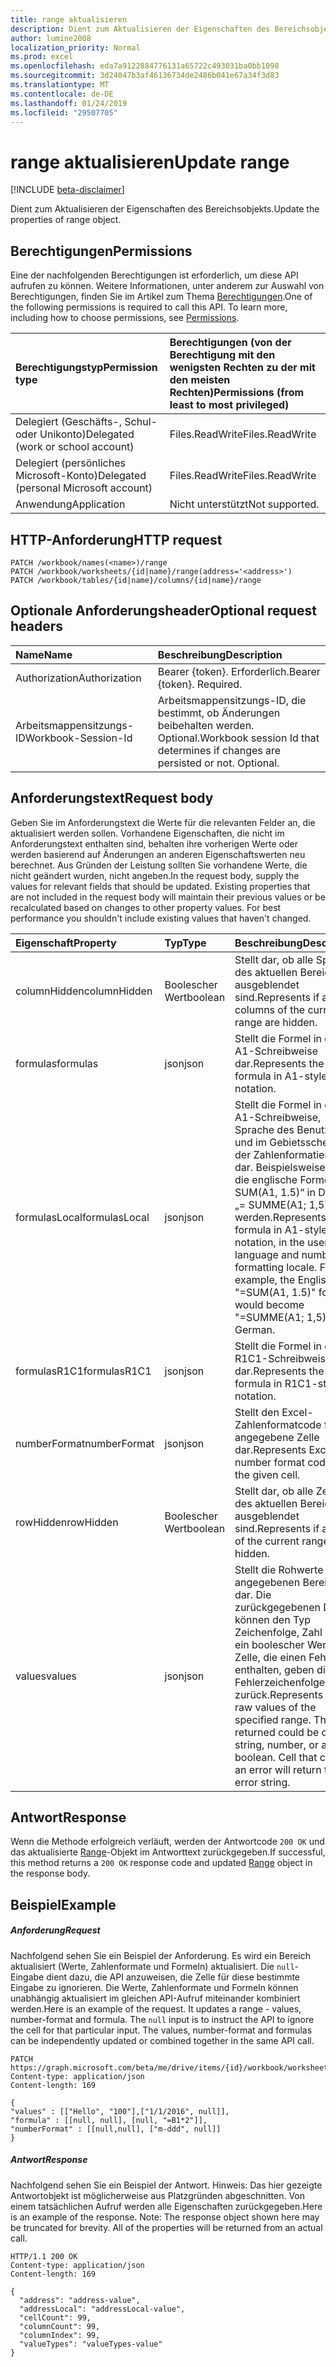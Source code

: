 ```yaml
---
title: range aktualisieren
description: Dient zum Aktualisieren der Eigenschaften des Bereichsobjekts.
author: lumine2008
localization_priority: Normal
ms.prod: excel
ms.openlocfilehash: eda7a9122884776131a65722c493031ba0bb1098
ms.sourcegitcommit: 3d24047b3af46136734de2486b041e67a34f3d83
ms.translationtype: MT
ms.contentlocale: de-DE
ms.lasthandoff: 01/24/2019
ms.locfileid: "29507705"
---
```

# <a name="update-range"></a><span data-ttu-id="ca318-103">range aktualisieren</span><span class="sxs-lookup"><span data-stu-id="ca318-103">Update range</span></span>

[!INCLUDE [beta-disclaimer](../../includes/beta-disclaimer.md)]

<span data-ttu-id="ca318-104">Dient zum Aktualisieren der Eigenschaften des Bereichsobjekts.</span><span class="sxs-lookup"><span data-stu-id="ca318-104">Update the properties of range object.</span></span>
## <a name="permissions"></a><span data-ttu-id="ca318-105">Berechtigungen</span><span class="sxs-lookup"><span data-stu-id="ca318-105">Permissions</span></span>
<span data-ttu-id="ca318-p101">Eine der nachfolgenden Berechtigungen ist erforderlich, um diese API aufrufen zu können. Weitere Informationen, unter anderem zur Auswahl von Berechtigungen, finden Sie im Artikel zum Thema [Berechtigungen](/graph/permissions-reference).</span><span class="sxs-lookup"><span data-stu-id="ca318-p101">One of the following permissions is required to call this API. To learn more, including how to choose permissions, see [Permissions](/graph/permissions-reference).</span></span>

|<span data-ttu-id="ca318-108">Berechtigungstyp</span><span class="sxs-lookup"><span data-stu-id="ca318-108">Permission type</span></span>      | <span data-ttu-id="ca318-109">Berechtigungen (von der Berechtigung mit den wenigsten Rechten zu der mit den meisten Rechten)</span><span class="sxs-lookup"><span data-stu-id="ca318-109">Permissions (from least to most privileged)</span></span>              |
|:--------------------|:---------------------------------------------------------|
|<span data-ttu-id="ca318-110">Delegiert (Geschäfts-, Schul- oder Unikonto)</span><span class="sxs-lookup"><span data-stu-id="ca318-110">Delegated (work or school account)</span></span> | <span data-ttu-id="ca318-111">Files.ReadWrite</span><span class="sxs-lookup"><span data-stu-id="ca318-111">Files.ReadWrite</span></span>    |
|<span data-ttu-id="ca318-112">Delegiert (persönliches Microsoft-Konto)</span><span class="sxs-lookup"><span data-stu-id="ca318-112">Delegated (personal Microsoft account)</span></span> | <span data-ttu-id="ca318-113">Files.ReadWrite</span><span class="sxs-lookup"><span data-stu-id="ca318-113">Files.ReadWrite</span></span>    |
|<span data-ttu-id="ca318-114">Anwendung</span><span class="sxs-lookup"><span data-stu-id="ca318-114">Application</span></span> | <span data-ttu-id="ca318-115">Nicht unterstützt</span><span class="sxs-lookup"><span data-stu-id="ca318-115">Not supported.</span></span> |

## <a name="http-request"></a><span data-ttu-id="ca318-116">HTTP-Anforderung</span><span class="sxs-lookup"><span data-stu-id="ca318-116">HTTP request</span></span>
<!-- { "blockType": "ignored" } -->
```http
PATCH /workbook/names(<name>)/range
PATCH /workbook/worksheets/{id|name}/range(address='<address>')
PATCH /workbook/tables/{id|name}/columns/{id|name}/range
```
## <a name="optional-request-headers"></a><span data-ttu-id="ca318-117">Optionale Anforderungsheader</span><span class="sxs-lookup"><span data-stu-id="ca318-117">Optional request headers</span></span>
| <span data-ttu-id="ca318-118">Name</span><span class="sxs-lookup"><span data-stu-id="ca318-118">Name</span></span>       | <span data-ttu-id="ca318-119">Beschreibung</span><span class="sxs-lookup"><span data-stu-id="ca318-119">Description</span></span>|
|:-----------|:-----------|
| <span data-ttu-id="ca318-120">Authorization</span><span class="sxs-lookup"><span data-stu-id="ca318-120">Authorization</span></span>  | <span data-ttu-id="ca318-p102">Bearer {token}. Erforderlich.</span><span class="sxs-lookup"><span data-stu-id="ca318-p102">Bearer {token}. Required.</span></span> |
| <span data-ttu-id="ca318-123">Arbeitsmappensitzungs-ID</span><span class="sxs-lookup"><span data-stu-id="ca318-123">Workbook-Session-Id</span></span>  | <span data-ttu-id="ca318-p103">Arbeitsmappensitzungs-ID, die bestimmt, ob Änderungen beibehalten werden. Optional.</span><span class="sxs-lookup"><span data-stu-id="ca318-p103">Workbook session Id that determines if changes are persisted or not. Optional.</span></span>|

## <a name="request-body"></a><span data-ttu-id="ca318-126">Anforderungstext</span><span class="sxs-lookup"><span data-stu-id="ca318-126">Request body</span></span>
<span data-ttu-id="ca318-p104">Geben Sie im Anforderungstext die Werte für die relevanten Felder an, die aktualisiert werden sollen. Vorhandene Eigenschaften, die nicht im Anforderungstext enthalten sind, behalten ihre vorherigen Werte oder werden basierend auf Änderungen an anderen Eigenschaftswerten neu berechnet. Aus Gründen der Leistung sollten Sie vorhandene Werte, die nicht geändert wurden, nicht angeben.</span><span class="sxs-lookup"><span data-stu-id="ca318-p104">In the request body, supply the values for relevant fields that should be updated. Existing properties that are not included in the request body will maintain their previous values or be recalculated based on changes to other property values. For best performance you shouldn't include existing values that haven't changed.</span></span>

| <span data-ttu-id="ca318-130">Eigenschaft</span><span class="sxs-lookup"><span data-stu-id="ca318-130">Property</span></span>     | <span data-ttu-id="ca318-131">Typ</span><span class="sxs-lookup"><span data-stu-id="ca318-131">Type</span></span>   |<span data-ttu-id="ca318-132">Beschreibung</span><span class="sxs-lookup"><span data-stu-id="ca318-132">Description</span></span>|
|:---------------|:--------|:----------|
|<span data-ttu-id="ca318-133">columnHidden</span><span class="sxs-lookup"><span data-stu-id="ca318-133">columnHidden</span></span>|<span data-ttu-id="ca318-134">Boolescher Wert</span><span class="sxs-lookup"><span data-stu-id="ca318-134">boolean</span></span>|<span data-ttu-id="ca318-135">Stellt dar, ob alle Spalten des aktuellen Bereichs ausgeblendet sind.</span><span class="sxs-lookup"><span data-stu-id="ca318-135">Represents if all columns of the current range are hidden.</span></span>|
|<span data-ttu-id="ca318-136">formulas</span><span class="sxs-lookup"><span data-stu-id="ca318-136">formulas</span></span>|<span data-ttu-id="ca318-137">json</span><span class="sxs-lookup"><span data-stu-id="ca318-137">json</span></span>|<span data-ttu-id="ca318-138">Stellt die Formel in der A1-Schreibweise dar.</span><span class="sxs-lookup"><span data-stu-id="ca318-138">Represents the formula in A1-style notation.</span></span>|
|<span data-ttu-id="ca318-139">formulasLocal</span><span class="sxs-lookup"><span data-stu-id="ca318-139">formulasLocal</span></span>|<span data-ttu-id="ca318-140">json</span><span class="sxs-lookup"><span data-stu-id="ca318-140">json</span></span>|<span data-ttu-id="ca318-p105">Stellt die Formel in der A1-Schreibweise, Sprache des Benutzers und im Gebietsschema der Zahlenformatierung dar.  Beispielsweise würde die englische Formel „= SUM(A1, 1.5)“ in Deutsch „= SUMME(A1; 1,5)“ werden.</span><span class="sxs-lookup"><span data-stu-id="ca318-p105">Represents the formula in A1-style notation, in the user's language and number-formatting locale.  For example, the English "=SUM(A1, 1.5)" formula would become "=SUMME(A1; 1,5)" in German.</span></span>|
|<span data-ttu-id="ca318-143">formulasR1C1</span><span class="sxs-lookup"><span data-stu-id="ca318-143">formulasR1C1</span></span>|<span data-ttu-id="ca318-144">json</span><span class="sxs-lookup"><span data-stu-id="ca318-144">json</span></span>|<span data-ttu-id="ca318-145">Stellt die Formel in der R1C1-Schreibweise dar.</span><span class="sxs-lookup"><span data-stu-id="ca318-145">Represents the formula in R1C1-style notation.</span></span>|
|<span data-ttu-id="ca318-146">numberFormat</span><span class="sxs-lookup"><span data-stu-id="ca318-146">numberFormat</span></span>|<span data-ttu-id="ca318-147">json</span><span class="sxs-lookup"><span data-stu-id="ca318-147">json</span></span>|<span data-ttu-id="ca318-148">Stellt den Excel-Zahlenformatcode für die angegebene Zelle dar.</span><span class="sxs-lookup"><span data-stu-id="ca318-148">Represents Excel's number format code for the given cell.</span></span>|
|<span data-ttu-id="ca318-149">rowHidden</span><span class="sxs-lookup"><span data-stu-id="ca318-149">rowHidden</span></span>|<span data-ttu-id="ca318-150">Boolescher Wert</span><span class="sxs-lookup"><span data-stu-id="ca318-150">boolean</span></span>|<span data-ttu-id="ca318-151">Stellt dar, ob alle Zeilen des aktuellen Bereichs ausgeblendet sind.</span><span class="sxs-lookup"><span data-stu-id="ca318-151">Represents if all rows of the current range are hidden.</span></span>|
|<span data-ttu-id="ca318-152">values</span><span class="sxs-lookup"><span data-stu-id="ca318-152">values</span></span>|<span data-ttu-id="ca318-153">json</span><span class="sxs-lookup"><span data-stu-id="ca318-153">json</span></span>|<span data-ttu-id="ca318-p106">Stellt die Rohwerte des angegebenen Bereichs dar. Die zurückgegebenen Daten können den Typ Zeichenfolge, Zahl oder ein boolescher Wert sein. Zelle, die einen Fehler enthalten, geben die Fehlerzeichenfolge zurück.</span><span class="sxs-lookup"><span data-stu-id="ca318-p106">Represents the raw values of the specified range. The data returned could be of type string, number, or a boolean. Cell that contain an error will return the error string.</span></span>|

## <a name="response"></a><span data-ttu-id="ca318-157">Antwort</span><span class="sxs-lookup"><span data-stu-id="ca318-157">Response</span></span>

<span data-ttu-id="ca318-158">Wenn die Methode erfolgreich verläuft, werden der Antwortcode `200 OK` und das aktualisierte [Range](../resources/range.md)-Objekt im Antworttext zurückgegeben.</span><span class="sxs-lookup"><span data-stu-id="ca318-158">If successful, this method returns a `200 OK` response code and updated [Range](../resources/range.md) object in the response body.</span></span>
## <a name="example"></a><span data-ttu-id="ca318-159">Beispiel</span><span class="sxs-lookup"><span data-stu-id="ca318-159">Example</span></span>
##### <a name="request"></a><span data-ttu-id="ca318-160">Anforderung</span><span class="sxs-lookup"><span data-stu-id="ca318-160">Request</span></span>
<span data-ttu-id="ca318-p107">Nachfolgend sehen Sie ein Beispiel der Anforderung. Es wird ein Bereich aktualisiert (Werte, Zahlenformate und Formeln) aktualisiert. Die `null`-Eingabe dient dazu, die API anzuweisen, die Zelle für diese bestimmte Eingabe zu ignorieren. Die Werte, Zahlenformate und Formeln können unabhängig aktualisiert im gleichen API-Aufruf miteinander kombiniert werden.</span><span class="sxs-lookup"><span data-stu-id="ca318-p107">Here is an example of the request. It updates a range - values, number-format and formula. The `null` input is to instruct the API to ignore the cell for that particular input. The values, number-format and formulas can be independently updated or combined together in the same API call.</span></span> 

<!-- {
  "blockType": "request",
  "name": "update_range"
}-->
```http
PATCH https://graph.microsoft.com/beta/me/drive/items/{id}/workbook/worksheets('sheet1')/range(address='A1:B2')
Content-type: application/json
Content-length: 169

{
"values" : [["Hello", "100"],["1/1/2016", null]],
"formula" : [[null, null], [null, "=B1*2"]],
"numberFormat" : [[null,null], ["m-ddd", null]]
}
```
##### <a name="response"></a><span data-ttu-id="ca318-165">Antwort</span><span class="sxs-lookup"><span data-stu-id="ca318-165">Response</span></span>
<span data-ttu-id="ca318-p108">Nachfolgend sehen Sie ein Beispiel der Antwort. Hinweis: Das hier gezeigte Antwortobjekt ist möglicherweise aus Platzgründen abgeschnitten. Von einem tatsächlichen Aufruf werden alle Eigenschaften zurückgegeben.</span><span class="sxs-lookup"><span data-stu-id="ca318-p108">Here is an example of the response. Note: The response object shown here may be truncated for brevity. All of the properties will be returned from an actual call.</span></span>
<!-- {
  "blockType": "response",
  "truncated": true,
  "@odata.type": "microsoft.graph.range"
} -->
```http
HTTP/1.1 200 OK
Content-type: application/json
Content-length: 169

{
  "address": "address-value",
  "addressLocal": "addressLocal-value",
  "cellCount": 99,
  "columnCount": 99,
  "columnIndex": 99,
  "valueTypes": "valueTypes-value"
}
```

<!-- uuid: 8fcb5dbc-d5aa-4681-8e31-b001d5168d79
2015-10-25 14:57:30 UTC -->
<!--
{
  "type": "#page.annotation",
  "description": "Update range",
  "keywords": "",
  "section": "documentation",
  "tocPath": "",
  "suppressions": [
    "Error: /api-reference/beta/api/range-update.md:\r\n      Exception processing links.\r\n    System.ArgumentException: Link Definition was null. Link text: !INCLUDE [beta-disclaimer](../../includes/beta-disclaimer.md)\r\n      at ApiDoctor.Validation.DocFile.get_LinkDestinations()\r\n      at ApiDoctor.Validation.DocSet.ValidateLinks(Boolean includeWarnings, String[] relativePathForFiles, IssueLogger issues, Boolean requireFilenameCaseMatch, Boolean printOrphanedFiles)"
  ]
}
-->
